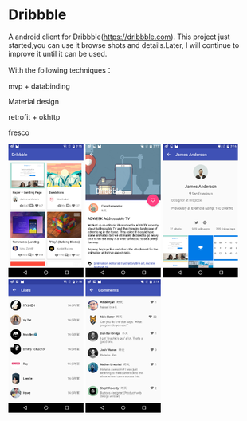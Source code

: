 # Dribbble
A android client for Dribbble(https://dribbble.com).
This project just started,you can use it browse shots and details.Later, 
I will continue to improve it until it can be used.

With the following techniques：

mvp + databinding

Material design

retrofit + okhttp

fresco

<img src="https://github.com/shenxing118/Dribbble/blob/master/app/src/main/res/drawable/Screenshot_20160809-141551.png" width="30%" height="30%">

<img src="https://github.com/shenxing118/Dribbble/blob/master/app/src/main/res/drawable/Screenshot_20160809-141752.png" width="30%" height="30%">

<img src="https://github.com/shenxing118/Dribbble/blob/master/app/src/main/res/drawable/Screenshot_20160809-141616.png" width="30%" height="30%">

<img src="https://github.com/shenxing118/Dribbble/blob/master/app/src/main/res/drawable/Screenshot_20160809-141803.png" width="30%" height="30%">

<img src="https://github.com/shenxing118/Dribbble/blob/master/app/src/main/res/drawable/Screenshot_20160809-141844.png" width="30%" height="30%">
